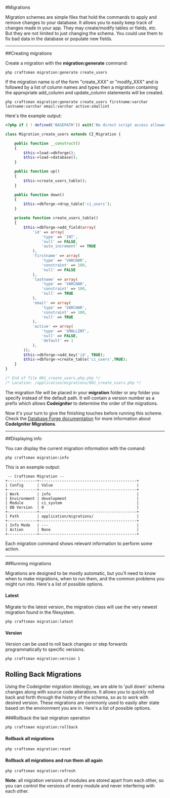 #Migrations

Migration schemes are simple files that hold the commands to apply and remove changes to your database. It allows you to easily keep track of changes made in your app. They may create/modify tables or fields, etc. But they are not limited to just changing the schema. You could use them to fix bad data in the database or populate new fields.

---

##Creating migrations

Create a migration with the **migration:generate** command:

```
php craftsman migration:generate create_users
```

If the migration name is of the form "create_XXX" or "modify_XXX" and is followed by a list of column names and types then a migration containing the appropriate add_column and update_column statements will be created.

```
php craftsman migration:generate create_users firstname:varchar lastname:varchar email:varchar active:smallint
```

Here's the example output:

```php
<?php if ( ! defined('BASEPATH')) exit('No direct script access allowed');

class Migration_create_users extends CI_Migration {

	public function __construct()
	{
		$this->load->dbforge();
		$this->load->database();
	}

	public function up() 
	{
		$this->create_users_table();
	}

	public function down() 
	{
		$this->dbforge->drop_table('ci_users');
	}

	private function create_users_table()
	{
		$this->dbforge->add_field(array(
			'id' => array(
				'type' => 'INT',
				'null' => FALSE,
				'auto_increment' => TRUE
			),
			'firstname' => array(
				'type' => 'VARCHAR',
				'constraint' => 100,
				'null' => FALSE
			),
			'lastname' => array(
				'type' => 'VARCHAR',
				'constraint' => 100,
				'null' => TRUE
			),
			'email' => array(
				'type' => 'VARCHAR',
				'constraint' => 100,
				'null' => TRUE
			),
			'active' => array(
				'type' => 'SMALLINT',
				'null' => FALSE,
				'default' => 1
			),
		));
		$this->dbforge->add_key('id', TRUE);
		$this->dbforge->create_table('ci_users',TRUE);		
	}
}

/* End of file 001_create_users.php.php */
/* Location: /application/migrations/001_create_users.php */
```

The migration file will be placed in your **migration** folder or any folder you specify instead of the default path. It will contain a version number as a prefix which allows **Codeigniter** to determine the order of the migrations.

Now it's your turn to give the finishing touches before running this scheme. Check the [Database Forge documentation](http://www.codeigniter.com/user_guide/database/forge.html) for more information about **CodeIgniter Migrations**.

---

##Displaying info

You can display the current migration information with the comand:

```
php craftsman migration:info
```

This is an example output:

```
 -- Craftsman Migration -- 
+-------------+-------------------------------------------+
| Config      | Value                                     |
+-------------+-------------------------------------------+
| Work        | info                                      |
| Environment | development                               |
| Module      | ci_system                                 |
| DB Version  | 0                                         |
+-------------+-------------------------------------------+
| Path        | application/migrations/ 				  |
+-------------+-------------------------------------------+
| Info Mode   | ---                                       |
| Action      | None                                      |
+-------------+-------------------------------------------+
```

Each migration command shows relevant information to perform some action.

---

##Running migrations

Migrations are designed to be mostly automatic, but you’ll need to know when to make migrations, when to run them, and the common problems you might run into. Here's a list of possible options.

#### Latest

Migrate to the latest version, the migration class will use the very newest migration found in the filesystem.

```
php craftsman migration:latest
```

#### Version

Version can be used to roll back changes or step forwards programmatically to specific versions. 

```
php craftsman migration:version 1
```

## Rolling Back Migrations

Using the Codeigniter migration ideology, we are able to 'pull down' schema changes along with source code alterations. It allows you to quickly roll back and forth through the history of the schema, so as to work with desired version. These migrations are commonly used to easily alter state based on the environment you are in. Here's a list of possible options.

###Rollback the last migration operation

```
php craftsman migration:rollback
```

#### Rollback all migrations

```
php craftsman migration:reset
```

#### Rollback all migrations and run them all again

```
php craftsman migration:refresh
```

**Note**: all migration versions of modules are stored apart from each other, so you can control the versions of every module and never interfering with each other.
